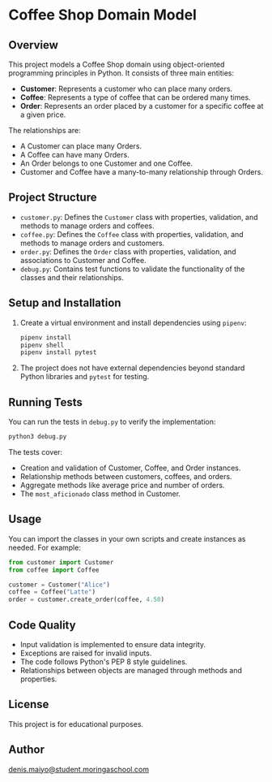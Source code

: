 # Coffee Shop Domain Model

## Overview

This project models a Coffee Shop domain using object-oriented programming principles in Python. It consists of three main entities:

- **Customer**: Represents a customer who can place many orders.
- **Coffee**: Represents a type of coffee that can be ordered many times.
- **Order**: Represents an order placed by a customer for a specific coffee at a given price.

The relationships are:
- A Customer can place many Orders.
- A Coffee can have many Orders.
- An Order belongs to one Customer and one Coffee.
- Customer and Coffee have a many-to-many relationship through Orders.

## Project Structure

- `customer.py`: Defines the `Customer` class with properties, validation, and methods to manage orders and coffees.
- `coffee.py`: Defines the `Coffee` class with properties, validation, and methods to manage orders and customers.
- `order.py`: Defines the `Order` class with properties, validation, and associations to Customer and Coffee.
- `debug.py`: Contains test functions to validate the functionality of the classes and their relationships.

## Setup and Installation

1. Create a virtual environment and install dependencies using `pipenv`:

   ```bash
   pipenv install
   pipenv shell
   pipenv install pytest
   ```

2. The project does not have external dependencies beyond standard Python libraries and `pytest` for testing.

## Running Tests

You can run the tests in `debug.py` to verify the implementation:

```bash
python3 debug.py
```

The tests cover:

- Creation and validation of Customer, Coffee, and Order instances.
- Relationship methods between customers, coffees, and orders.
- Aggregate methods like average price and number of orders.
- The `most_aficionado` class method in Customer.

## Usage

You can import the classes in your own scripts and create instances as needed. For example:

```python
from customer import Customer
from coffee import Coffee

customer = Customer("Alice")
coffee = Coffee("Latte")
order = customer.create_order(coffee, 4.50)
```

## Code Quality

- Input validation is implemented to ensure data integrity.
- Exceptions are raised for invalid inputs.
- The code follows Python's PEP 8 style guidelines.
- Relationships between objects are managed through methods and properties.

## License

This project is for educational purposes.

## Author

denis.maiyo@student.moringaschool.com
